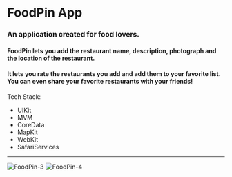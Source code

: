 # FoodPin App
### An application created for food lovers.
#### FoodPin lets you add the restaurant name, description, photograph and the location of the restaurant.
#### It lets you rate the restaurants you add and add them to your favorite list. You can even share your favorite restaurants with your friends!
Tech Stack:
* UIKit
* MVM
* CoreData
* MapKit
* WebKit
* SafariServices
***
![FoodPin-3](https://github.com/guraygul/FoodPin/assets/58820744/f6af3310-5032-4bb9-aadc-4f9e83d8c6cb)
![FoodPin-4](https://github.com/guraygul/FoodPin/assets/58820744/d516207a-b0b3-4f8b-bf84-190f0b7ef7ce)
